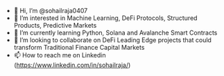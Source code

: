 - 👋 Hi, I’m @sohailraja0407
- 👀 I’m interested in Machine Learning, DeFi Protocols, Structured Products, Predictive Markets
- 🌱 I’m currently learning Python, Solana and Avalanche Smart Contracts
- 💞️ I’m looking to collaborate on DeFi Leading Edge projects that could transform Traditional Finance Capital Markets
- 📫 How to reach me on Linkedin (https://www.linkedin.com/in/sohailraja/)

<!---
sohailraja0407/sohailraja0407 is a ✨ special ✨ repository because its `README.md` (this file) appears on your GitHub profile.
You can click the Preview link to take a look at your changes.
--->
